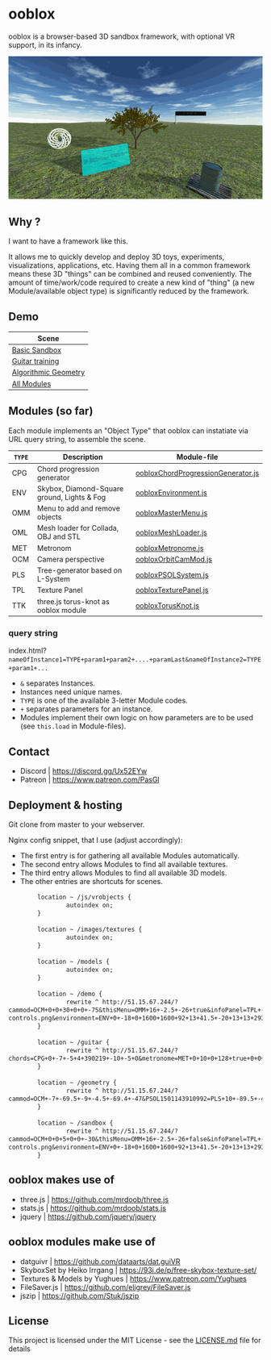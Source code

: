 ooblox
======

ooblox is a browser-based 3D sandbox framework, with optional VR support, in its infancy.

![ooblox - screenshots](/images/screenshots.gif)

## Why ?

I want to have a framework like this.

It allows me to quickly develop and deploy 3D toys, experiments, visualizations, applications, etc. Having them all in a common framework means these 3D "things" can be combined and reused conveniently. The amount of time/work/code required to create a new kind of "thing" (a new Module/available object type) is significantly reduced by the framework.

## Demo

| Scene 		|
| --------------------- |
| [Basic Sandbox](http://51.15.67.244/sandbox) |
| [Guitar training](http://51.15.67.244/guitar) |
| [Algorithmic Geometry](http://51.15.67.244/geometry) |
| [All Modules](http://51.15.67.244/demo) |

## Modules (so far)

Each module implements an "Object Type" that ooblox can instatiate via URL query string, to assemble the scene.

| `TYPE`| Description					| Module-file 				|
| ----- | --------------------------------------------- | ------------------------------------- |
| CPG	| Chord progression generator			| [oobloxChordProgressionGenerator.js](./js/vrobjects/oobloxChordProgressionGenerator.js) |
| ENV	| Skybox, Diamond-Square ground, Lights & Fog	| [oobloxEnvironment.js](./js/vrobjects/oobloxEnvironment.js) |
| OMM	| Menu to add and remove objects		| [oobloxMasterMenu.js](./js/vrobjects/oobloxMasterMenu.js) |
| OML	| Mesh loader for Collada, OBJ and STL		| [oobloxMeshLoader.js](./js/vrobjects/oobloxMeshLoader.js) |
| MET	| Metronom					| [oobloxMetronome.js](./js/vrobjects/oobloxMetronome.js) |
| OCM	| Camera perspective				| [oobloxOrbitCamMod.js](./js/vrobjects/oobloxOrbitCamMod.js) |
| PLS	| Tree-generator based on L-System		| [oobloxPSOLSystem.js](./js/vrobjects/oobloxPSOLSystem.js) |
| TPL	| Texture Panel					| [oobloxTexturePanel.js](./js/vrobjects/oobloxTexturePanel.js) |
| TTK	| three.js torus-knot as ooblox module		| [oobloxTorusKnot.js](./js/vrobjects/oobloxTorusKnot.js) |

### query string

index.html?`nameOfInstance1=TYPE+param1+param2+....+paramLast&nameOfInstance2=TYPE+param1+...`

*  `&` separates Instances.
*  Instances need unique names.
*  `TYPE` is one of the available 3-letter Module codes.
*  `+` separates parameters for an instance.
*  Modules implement their own logic on how parameters are to be used (see `this.load` in Module-files).

## Contact

* Discord | https://discord.gg/Ux52EYw
* Patreon | https://www.patreon.com/PasGl

## Deployment & hosting

Git clone from master to your webserver.

Nginx config snippet, that I use (adjust accordingly):
*  The first entry is for gathering all available Modules automatically.
*  The second entry allows Modules to find all available textures.
*  The third entry allows Modules to find all available 3D models.
*  The other entries are shortcuts for scenes.
```
        location ~ /js/vrobjects {
                autoindex on;
        }

        location ~ /images/textures {
                autoindex on;
        }

        location ~ /models {
                autoindex on;
        }

        location ~ /demo {
                rewrite ^ http://51.15.67.244/?cammod=OCM+0+0+30+0+0+-75&thisMenu=OMM+16+-2.5+-26+true&infoPanel=TPL+-20.0+-17.0+-30+30+15+6+0.50+0.16+-17+14.0+0+true+0.61+false+ooblox-controls.png&environment=ENV+0+-18+0+1600+1600+92+13+41.5+-20+13+13+29385260+5+mossy+TropicalSunnyDay&aTorusKnot=TTK+-46+-6+-55+6+0.4+240+7+9+7+-31+16.5+-3.0&aTree=PLS+1+-25.5+-77+4+FN(1)+37491667+7+1.87+6.2+0.57+0.39+0.28+0.18+0.17+0.1+0.17+16.5+22.5+-0.25+pattern_230+21&chords1=CPG+70+17+-84+4+21477896+-10+-5+0&metronom1=MET+50.5+14.5+-84+128+true+-11+-15+-1.5&mesh1=OML+30.56+-25.55+-10.46+0.1+0.1+0.1+1+0.13+0.7+6.2+10.8+6.7+3.1+models%2FYughues%2Fpallet_v2.obj&mesh2=OML+30.67+-24.1+-10.44+0.1+0.1+0.1+1+0.13+0.7+6.2+7.7+11.8+-6.8+models%2FYughues%2Ffuel_can.obj;
        }

        location ~ /guitar {
                rewrite ^ http://51.15.67.244/?chords=CPG+0+-7+-5+4+390219+-10+-5+0&metronome=MET+0+10+0+128+true+0+0+0&cammod=OCM+0+0+18+0+0+0;
        }

        location ~ /geometry {
                rewrite ^ http://51.15.67.244/?cammod=OCM+-7+-69.5+-9+-4.5+-69.4+-47&PSOL1501143910992=PLS+10+-89.5+-42.5+5+FN(1)+41135299+7+0.85+3.8+0.4+0.46+0.18+0.53+0.44+0.12+0.16+-3.6+14.8+13.4+pattern_230+21&TK1501143915642=TTK+-28+-69+-36+6+0.4+240+7+7+10+0.2+18+-5.9&ENV1501867801551=ENV+0+-55+0+1600+1600+315+27.7+-16.2+-37.5+35+35+41382439+7+dirt+CloudyLightRays;
        }

        location ~ /sandbox {
                rewrite ^ http://51.15.67.244/?cammod=OCM+0+0+5+0+0+-30&thisMenu=OMM+16+-2.5+-26+false&infoPanel=TPL+-20.0+-17.0+-30+30+15+6+0.50+0.16+-17+14.0+0+true+0.61+false+ooblox-controls.png&environment=ENV+0+-18+0+1600+1600+92+13+41.5+-20+13+13+29385260+5+sand+TropicalSunnyDay;
        }
```

## ooblox makes use of

* three.js | https://github.com/mrdoob/three.js
* stats.js | https://github.com/mrdoob/stats.js
* jquery | https://github.com/jquery/jquery

## ooblox modules make use of

* datguivr | https://github.com/dataarts/dat.guiVR
* SkyboxSet by Heiko Irrgang | https://93i.de/p/free-skybox-texture-set/
* Textures & Models by Yughues | https://www.patreon.com/Yughues
* FileSaver.js | https://github.com/eligrey/FileSaver.js
* jszip | https://github.com/Stuk/jszip

## License

This project is licensed under the MIT License - see the [LICENSE.md](LICENSE.md) file for details
